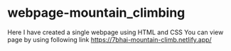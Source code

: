 # webpage-mountain_climbing
Here I have created a single webpage using HTML and CSS
You can view page by using following link
https://7bhai-mountain-climb.netlify.app/
